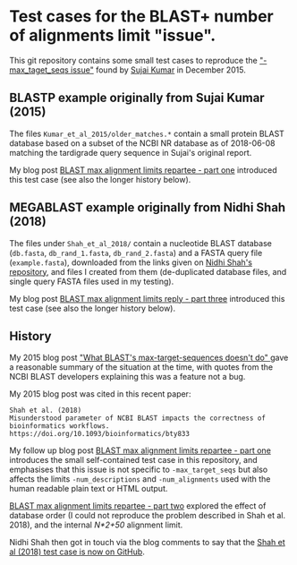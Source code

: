 # Test cases for the BLAST+ number of alignments limit "issue".

This git repository contains some small test cases to reproduce the
["-max_taget_seqs issue"](https://gist.github.com/sujaikumar/504b3b7024eaf3a04ef5)
found by [Sujai Kumar](https://github.com/sujaikumar) in December 2015.

## BLASTP example originally from Sujai Kumar (2015)

The files ``Kumar_et_al_2015/older_matches.*`` contain a small protein BLAST
database based on a subset of the NCBI NR database as of 2018-06-08 matching
the tardigrade query sequence in Sujai's original report.

My blog post [BLAST max alignment limits repartee - part
one](https://blastedbio.blogspot.com/2018/11/blast-max-alignment-limits-repartee-one.html)
introduced this test case (see also the longer history below).

## MEGABLAST example originally from Nidhi Shah (2018)

The files under ``Shah_et_al_2018/`` contain a nucleotide BLAST database
(``db.fasta``, ``db_rand_1.fasta``, ``db_rand_2.fasta``) and a FASTA query
file (``example.fasta``), downloaded from the links given on [Nidhi Shah's
repository](https://github.com/shahnidhi/BLAST_maxtargetseq_analysis),
and files I created from them (de-duplicated database files, and single
query FASTA files used in my testing).

My blog post [BLAST max alignment limits reply - part
three](https://blastedbio.blogspot.com/2018/11/blast-max-alignment-limits-part-three.html)
introduced this	test case (see also the longer history below).

## History

My 2015 blog post ["What BLAST's max-target-sequences doesn't do"
](http://blastedbio.blogspot.co.uk/2015/12/blast-max-target-sequences-bug.html)
gave a reasonable summary of the situation at the time, with quotes
from the NCBI BLAST developers explaining this was a feature not a bug.

My 2015 blog post was cited in this recent paper:

    Shah et al. (2018)
    Misunderstood parameter of NCBI BLAST impacts the correctness of bioinformatics workflows.
    https://doi.org/10.1093/bioinformatics/bty833

My follow up blog post [BLAST max alignment limits repartee - part
one](https://blastedbio.blogspot.com/2018/11/blast-max-alignment-limits-repartee-one.html)
introduces the small self-contained test case in this repository, and
emphasises that this issue is not specific to ``-max_target_seqs`` but also
affects the limits ``-num_descriptions`` and ``-num_alignments`` used with the
human readable plain text or HTML output.

[BLAST max alignment limits repartee - part
two](https://blastedbio.blogspot.com/2018/11/blast-max-alignment-limits-repartee-two.html)
explored the effect of database order (I could not reproduce the problem
described in Shah et al. 2018), and the internal *N\*2+50* alignment limit.

Nidhi Shah then got in touch via the blog comments to say that the
[Shah et al (2018) test case is now on
GitHub](https://github.com/shahnidhi/BLAST_maxtargetseq_analysis).
